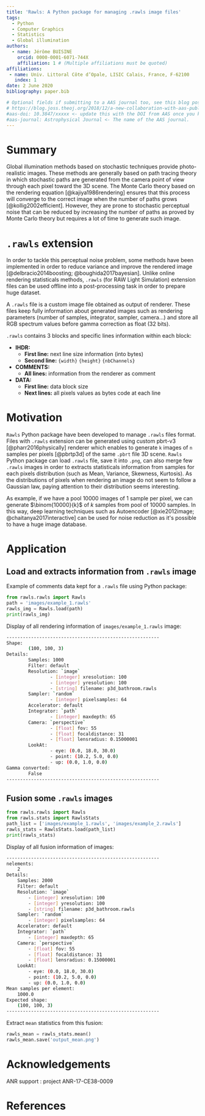 ```yaml
---
title: 'Rawls: A Python package for managing .rawls image files'
tags:
  - Python
  - Computer Graphics
  - Statistics
  - Global illumination
authors:
  - name: Jérôme BUISINE
    orcid: 0000-0001-6071-744X
    affiliation: 1 # (Multiple affiliations must be quoted)
affiliations:
 - name: Univ. Littoral Côte d’Opale, LISIC Calais, France, F-62100
   index: 1
date: 2 June 2020
bibliography: paper.bib

# Optional fields if submitting to a AAS journal too, see this blog post:
# https://blog.joss.theoj.org/2018/12/a-new-collaboration-with-aas-publishing
#aas-doi: 10.3847/xxxxx <- update this with the DOI from AAS once you know it.
#aas-journal: Astrophysical Journal <- The name of the AAS journal.
---
```


# Summary

Global illumination methods based on stochastic techniques provide photo-realistic images. These methods are generally based on path tracing theory in which stochastic paths are generated from the camera point of view through each pixel toward the 3D scene. The Monte Carlo theory based on the rendering equation [@kajiya1986rendering] ensures that this process will converge to the correct image when the number of paths grows [@kollig2002efficient]. However, they are prone to stochastic perceptual noise that can be reduced by increasing the number of paths as proved by Monte Carlo theory but requires a lot of time to generate such image. 

# `.rawls` extension

In order to tackle this perceptual noise problem, some methods have been implemented in order to reduce variance and improve the rendered image [@delbracio2014boosting; @boughida2017bayesian]. Unlike online rendering statisticals methods, `.rawls` (for RAW Light Simulation) extension files can be used offline into a post-processing task in order to prepare huge dataset.

A `.rawls` file is a custom image file obtained as output of renderer. These files keep fully information about generated images such as rendering parameters (number of samples, integrator, sampler, camera...) and store all RGB spectrum values before gamma correction as float (32 bits).

`.rawls` contains 3 blocks and specific lines information within each block:

- **IHDR:**
    - __First line:__ next line size information (into bytes)
    - __Second line:__ `{width}` `{height}` `{nbChannels}`
- **COMMENTS:**
    - __All lines:__ information from the renderer as comment
- **DATA:**
    - __First line:__ data block size
    - __Next lines:__ all pixels values as bytes code at each line

# Motivation

`Rawls` Python package have been developed to manage `.rawls` files format. Files with `.rawls` extension can be generated using custom pbrt-v3 [@pharr2016physically] renderer which enables to generate `k` images of `n` samples per pixels [@pbrtp3d] of the same `.pbrt` file 3D scene. `Rawls` Python package can load `.rawls` file, save it into `.png`, can also merge few `.rawls` images in order to extracts statisticals information from samples for each pixels distribution (such as Mean, Variance, Skewness, Kurtosis). As the distributions of pixels when rendering an image do not seem to follow a Gaussian law, paying attention to their distribution seems interesting.

As example, if we have a pool $10000$ images of $1$ sample per pixel, we can generate $\binom{10000}{k}$ of $k$ samples from pool of $10000$ samples. In this way, deep learning techniques such as Autoencoder [@xie2012image; @chaitanya2017interactive] can be used for noise reduction as it's possible to have a huge image database.

# Application

## Load and extracts information from `.rawls` image

Example of comments data kept for a `.rawls` file using Python package:

```python
from rawls.rawls import Rawls
path = 'images/example_1.rawls'
rawls_img = Rawls.load(path)
print(rawls_img)
```

Display of all rendering information of `images/example_1.rawls` image:
```sh
--------------------------------------------------------
Shape: 
        (100, 100, 3)
Details: 
        Samples: 1000
        Filter: default
        Resolution: `image`
                - [integer] xresolution: 100
                - [integer] yresolution: 100
                - [string] filename: p3d_bathroom.rawls
        Sampler: `random`
                - [integer] pixelsamples: 64
        Accelerator: default
        Integrator: `path`
                - [integer] maxdepth: 65
        Camera: `perspective`
                - [float] fov: 55
                - [float] focaldistance: 31
                - [float] lensradius: 0.15000001
        LookAt: 
                - eye: (0.0, 18.0, 30.0) 
                - point: (10.2, 5.0, 0.0) 
                - up: (0.0, 1.0, 0.0)
Gamma converted: 
        False
--------------------------------------------------------
```

## Fusion some `.rawls` images

```python
from rawls.rawls import Rawls
from rawls.stats import RawlsStats
path_list = ['images/example_1.rawls', 'images/example_2.rawls']
rawls_stats = RawlsStats.load(path_list)
print(rawls_stats)
```

Display of all fusion information of images:
```sh
--------------------------------------------------------
nelements: 
	2
Details: 
	Samples: 2000
	Filter: default
	Resolution: `image`
		- [integer] xresolution: 100
		- [integer] yresolution: 100
		- [string] filename: p3d_bathroom.rawls
	Sampler: `random`
		- [integer] pixelsamples: 64
	Accelerator: default
	Integrator: `path`
		- [integer] maxdepth: 65
	Camera: `perspective`
		- [float] fov: 55
		- [float] focaldistance: 31
		- [float] lensradius: 0.15000001
	LookAt: 
		- eye: (0.0, 18.0, 30.0) 
		- point: (10.2, 5.0, 0.0) 
		- up: (0.0, 1.0, 0.0)
Mean samples per element: 
	1000.0
Expected shape: 
	(100, 100, 3)
--------------------------------------------------------
```

Extract `mean` statistics from this fusion:
```python
rawls_mean = rawls_stats.mean()
rawls_mean.save('output_mean.png')
```


# Acknowledgements

ANR support : project ANR-17-CE38-0009

# References